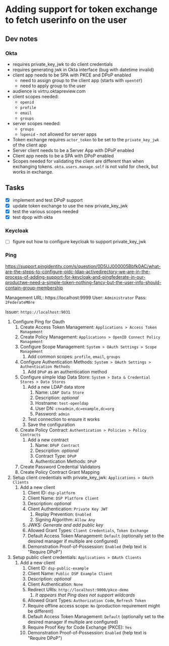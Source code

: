 # Adding support for token exchange to fetch userinfo on the user

## Dev notes

### Okta

- requires private_key_jwk to do client credentials
- requires generating jwk in Okta interface (bug with datetime invalid)
- client app needs to be SPA with PKCE and DPoP enabled
    - need to assign group to the client app (starts with `opentdf`)
    - need to apply group to the user
- audience is virtru.oktapreview.com
- client scopes needed:
  - `openid`
  - `profile`
  - `email`
  - `groups` 
- server scopes needed:
  - `groups`
  - !`openid` - not allowed for server apps
- Token exchange requires `actor_token` to be set to the `private_key_jwk` of the client app
- Server client needs to be a Server App with DPoP enabled
- Client app needs to be a SPA with DPoP enabled
- Scopes needed for validating the client are different than when exchanging tokens. `okta.users.manage.self` is not valid for check, but works in exchange.

## Tasks

- [x] implement and test DPoP support
- [x] update token exchange to use the new private_key_jwk
- [x] test the various scopes needed
- [x] test dpop with okta

### Keycloak

- [ ] figure out how to configure keycloak to support private_key_jwk

### Ping

https://support.pingidentity.com/s/question/0D5UJ000005Bbfk0AC/what-are-the-steps-to-configure-oidc-ldap-activedirectory-we-are-in-the-process-of-adding-support-for-keycloak-and-pingfederate-in-our-productwe-need-a-simple-token-nothing-fancy-but-the-user-info-should-contain-group-membership

Management URL: https://localhost:9999
User: `Administrator`
Pass: `2FederateM0re`

Issuer: `https://localhost:9031`

1. Configure Ping for Oauth
   1. Create Access Token Management: `Applications > Access Token Management`
   2. Create Policy Management: `Applications > OpenID Connect Policy Management`
   3. Configure Scope Management: `System > OAuth Settings > Scope Management`
      1. Add common scopes: `profile`, `email`, `groups`
   4. Configure Authentication Methods: `System > OAuth Settings > Authentication Methods`
      1. Add `DPoP` as an authentication method
   5. Configure simple ldap Data Store: `System > Data & Credential Stores > Data Stores`
      1. Add a new LDAP data store
         1. Name: `LDAP Data Store`
         2. Description: *optional*
         3. Hostname: `test-openldap`
         4. User DN: `cn=admin,dc=example,dc=org`
         5. Password: `admin`
      2. Test connection to ensure it works
      3. Save the configuration
   6. Create Policy Contract: `Authentication > Policies > Policy Contracts`
      1. Add a new contract
         1. Name: `DPoP Contract`
         2. Description: *optional*
         3. Contract Type: `DPoP`
         4. Authentication Methods: `DPoP`
   7. Create Password Credential Validators
   8. Create Policy Contract Grant Mapping
2. Setup client credentials with private_key_jwk: `Applications > OAuth Clients`
   1. Add a new client
      1. Client ID: `dsp-platform`
      2. Client Name: `DSP Platform Client`
      3. Description: *optional*
      4. Client Authentication: `Private Key JWT`
         1. Replay Prevention: `Enabled`
         2. Signing Algorithm: `Allow Any`
      5. JWKS: *Generate and add public key*
      6. Allowed Grant Types: `Client Credentials`, `Token Exchange`
      7. Default Access Token Management: `Default` (optionally set to the desired manager if multiple are configured)
      8. Demonstration Proof-of-Possession: `Enabled` (help text is "Require DPoP")
3. Setup public client credentials: `Applications > OAuth Clients`
   1. Add a new client
      1. Client ID: `dsp-public-example`
      2. Client Name: `Public DSP Example Client`
      3. Description: *optional*
      4. Client Authentication: `None`
      5. Redirect URIs: `http://localhost:9000/pkce-demo`
         1. *It appears that Ping does not support wildcards*
      6. Allowed Grant Types: `Authorization Code`, `Refresh Token`
      7. Require offline access scope: `No` (production requirement might be different)
      8. Default Access Token Management: `Default` (optionally set to the desired manager if multiple are configured)
      9. Require Proof Key for Code Exchange (PKCE): `Yes`
      10. Demonstration Proof-of-Possession: `Enabled` (help text is "Require DPoP")